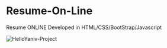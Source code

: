 # Resume-On-Line
Resume ONLINE Developed in HTML/CSS/BootStrap/Javascript


![HelloYaniv-Project](https://user-images.githubusercontent.com/48159579/88533327-cadfb700-d00e-11ea-996a-d9edffb06651.png)
